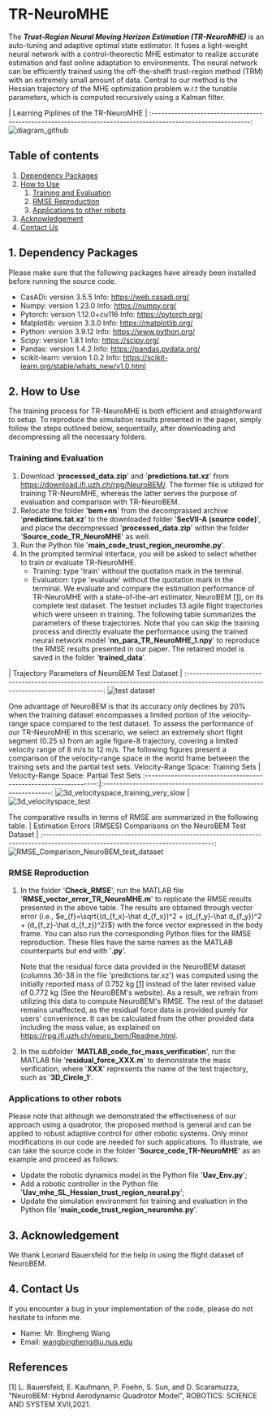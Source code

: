 # TR-NeuroMHE
The ***Trust-Region Neural Moving Horizon Estimation (TR-NeuroMHE)*** is an auto-tuning and adaptive optimal state estimator. It fuses a light-weight neural network with a control-theorectic MHE estimator to realize accurate estimation and fast online adaptation to environments. The neural network can be efficiently trained using the off-the-shelft trust-region method (TRM) with an extremely small amount of data. Central to our method is the Hessian trajectory of the MHE optimization problem w.r.t the tunable parameters, which is computed recursively using a Kalman filter.

|                                    Learning Piplines of the TR-NeuroMHE                                    |
:------------------------------------------------------------------------------------------------------------:
![diagram_github](https://github.com/BinghengNUS/TR-NeuroMHE/assets/70559054/ff7e13fb-f098-4505-beef-04a838e875a4)


## Table of contents
1. [Dependency Packages](#Dependency-Packages)
2. [How to Use](#How-to-Use)
      1. [Training and Evaluation](#Training-and-Evaluation)
      2. [RMSE Reproduction](#RMSE-Reproduction)
      3. [Applications to other robots](#Applications-to-other-robots)
3. [Acknowledgement](#Acknowledgement)
4. [Contact Us](#Contact-Us)

## 1. Dependency Packages
Please make sure that the following packages have already been installed before running the source code.
* CasADi: version 3.5.5 Info: https://web.casadi.org/
* Numpy: version 1.23.0 Info: https://numpy.org/
* Pytorch: version 1.12.0+cu116 Info: https://pytorch.org/
* Matplotlib: version 3.3.0 Info: https://matplotlib.org/
* Python: version 3.9.12 Info: https://www.python.org/
* Scipy: version 1.8.1 Info: https://scipy.org/
* Pandas: version 1.4.2 Info: https://pandas.pydata.org/
* scikit-learn: version 1.0.2 Info: https://scikit-learn.org/stable/whats_new/v1.0.html

## 2. How to Use
The training process for TR-NeuroMHE is both efficient and straightforward to setup. To reproduce the simulation results presented in the paper, simply follow the steps outlined below, sequentially, after downloading and decompressing all the necessary folders.

### Training and Evaluation
1. Download '**processed_data.zip**' and '**predictions.tat.xz**' from https://download.ifi.uzh.ch/rpg/NeuroBEM/. The former file is utilized for training TR-NeuroMHE, whereas the latter serves the purpose of evaluation and comparison with TR-NeuroBEM.
2. Relocate the folder '**bem+nn**' from the decomprassed archive '**predictions.tat.xz**' to the downloaded folder '**SecVII-A (source code)**', and place the decompressed '**processed_data.zip**' within the folder '**Source_code_TR_NeuroMHE**' as well.
3. Run the Python file '**main_code_trust_region_neuromhe.py**'.
4. In the prompted terminal interface, you will be asked to select whether to train or evaluate TR-NeuroMHE.
   * Training: type 'train' without the quotation mark in the terminal.
   * Evaluation: type 'evaluate' without the quotation mark in the terminal. We evaluate and compare the estimation performance of TR-NeuroMHE with a state-of-the-art estimator, NeuroBEM [[1]](#1), on its complete test dataset. The testset includes 13 agile flight trajectories which were unseen in training. The following table summarizes the parameters of these trajectories. Note that you can skip the training process and directly evaluate the performance using the trained neural network model '**nn_para_TR_NeuroMHE_1.npy**' to reproduce the RMSE results presented in our paper. The retained model is saved in the folder '**trained_data**'.
   
|                                         Trajectory Parameters of NeuroBEM Test Dataset                                           |
:----------------------------------------------------------------------------------------------------------------------------------:
![test dataset](https://github.com/RCL-NUS/NeuroMHE/assets/70559054/afbdc415-288b-4938-8bc9-7b18c59d6f40)

One advantage of NeuroBEM is that its accuracy only declines by 20% when the training dataset encompasses a limited portion of the velocity-range space compared to the test dataset. To assess the performance of our TR-NeuroMHE in this scenario, we select an extremely short flight segment (0.25 s) from an agile figure-8 trajectory, covering a limited velocity range of 8 m/s to 12 m/s. The following figures present a comparison of the velocity-range space in the world frame between the training sets and the partial test sets.
        Velocity-Range Space: Training Sets        |      Velocity-Range Space: Partial Test Sets
:---------------------------------------------------------------:|:--------------------------------------------------------------:
![3d_velocityspace_training_very_slow](https://github.com/BinghengNUS/TR-NeuroMHE/assets/70559054/eb1fbea7-e0da-4f13-b689-156bdd721c8b) | ![3d_velocityspace_test](https://github.com/BinghengNUS/TR-NeuroMHE/assets/70559054/96b4075b-8b4d-49a4-a432-2e5d5e8050d6)

The comparative results in terms of RMSE are summarized in the following table.
|                               Estimation Errors (RMSES) Comparisons on the NeuroBEM Test Dataset                                 |
:----------------------------------------------------------------------------------------------------------------------------------:
![RMSE_Comparison_NeuroBEM_test_dataset](https://github.com/BinghengNUS/TR-NeuroMHE/assets/70559054/1aec50f3-e1ea-4970-8f08-e0a483515da7)

### RMSE Reproduction
1. In the folder '**Check_RMSE**', run the MATLAB file '**RMSE_vector_error_TR_NeuroMHE.m**' to replicate the RMSE results presented in the above table. The results are obtained through vector error (i.e., $e_{f}=\sqrt{(d_{f_x}-\hat d_{f_x})^2 + (d_{f_y}-\hat d_{f_y})^2 + (d_{f_z}-\hat d_{f_z})^2}$) with the force vector expressed in the body frame. You can also run the corresponding Python files for the RMSE reproduction. These files have the same names as the MATLAB counterparts but end with '**.py**'.

   Note that the residual force data provided in the NeuroBEM dataset (columns 36-38 in the file 'predictions.tar.xz') was computed using the initially reported mass of 0.752 kg [[1]](#1) instead of the later revised value of 0.772 kg (See the NeuroBEM's website). As a result, we refrain from utilizing this data to compute NeuroBEM's RMSE. The rest of the dataset remains unaffected, as the residual force data is provided purely for users' convenience. It can be calculated from the other provided data including the mass value, as explained on https://rpg.ifi.uzh.ch/neuro_bem/Readme.html.

2. In the subfolder '**MATLAB_code_for_mass_verification**', run the MATLAB file '**residual_force_XXX.m**' to demonstrate the mass verification, where '**XXX**' represents the name of the test trajectory, such as '**3D_Circle_1**'.


### Applications to other robots
Please note that although we demonstrated the effectiveness of our approach using a quadrotor, the proposed method is general and can be applied to robust adaptive control for other robotic systems. Only minor modifications in our code are needed for such applications. To illustrate, we can take the source code in the folder '**Source_code_TR-NeuroMHE**' as an example and proceed as follows:
   * Update the robotic dynamics model in the Python file '**Uav_Env.py**';
   * Add a robotic controller in the Python file '**Uav_mhe_SL_Hessian_trust_region_neural.py**';
   * Update the simulation environment for training and evaluation in the Python file '**main_code_trust_region_neuromhe.py**'.

## 3. Acknowledgement
We thank Leonard Bauersfeld for the help in using the flight dataset of NeuroBEM.

## 4. Contact Us
If you encounter a bug in your implementation of the code, please do not hesitate to inform me.
* Name: Mr. Bingheng Wang
* Email: wangbingheng@u.nus.edu

## References
<a id="1">[1]</a> 
L. Bauersfeld, E. Kaufmann, P. Foehn, S. Sun, and D. Scaramuzza, "NeuroBEM: Hybrid Aerodynamic Quadrotor Model", ROBOTICS: SCIENCE AND SYSTEM XVII,2021.
